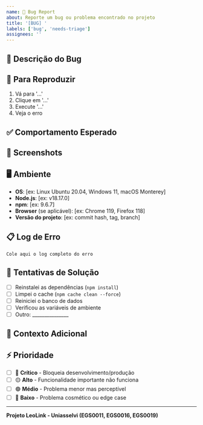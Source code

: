 ```yaml
---
name: 🐛 Bug Report
about: Reporte um bug ou problema encontrado no projeto
title: '[BUG] '
labels: ['bug', 'needs-triage']
assignees: ''
---
```


## 🐛 Descrição do Bug
<!-- Descreva claramente o problema encontrado -->

## 🔄 Para Reproduzir
<!-- Passos detalhados para reproduzir o comportamento -->
1. Vá para '...'
2. Clique em '...'
3. Execute '...'
4. Veja o erro

## ✅ Comportamento Esperado
<!-- Descreva o que deveria acontecer -->

## 📸 Screenshots
<!-- Se aplicável, adicione screenshots para ajudar a explicar o problema -->

## 🖥️ Ambiente
<!-- Preencha as informações do seu ambiente -->
- **OS**: [ex: Linux Ubuntu 20.04, Windows 11, macOS Monterey]
- **Node.js**: [ex: v18.17.0]
- **npm**: [ex: 9.6.7]
- **Browser** (se aplicável): [ex: Chrome 119, Firefox 118]
- **Versão do projeto**: [ex: commit hash, tag, branch]

## 📋 Log de Erro
<!-- Cole aqui o log completo do erro -->
```
Cole aqui o log completo do erro
```

## 🔧 Tentativas de Solução
<!-- O que você já tentou para resolver o problema? -->
- [ ] Reinstalei as dependências (`npm install`)
- [ ] Limpei o cache (`npm cache clean --force`)
- [ ] Reiniciei o banco de dados
- [ ] Verificou as variáveis de ambiente
- [ ] Outro: _______________

## 📝 Contexto Adicional
<!-- Qualquer outra informação relevante sobre o problema -->

## ⚡ Prioridade
<!-- Marque a prioridade deste bug -->
- [ ] 🔴 **Crítico** - Bloqueia desenvolvimento/produção
- [ ] 🟡 **Alto** - Funcionalidade importante não funciona
- [ ] 🟢 **Médio** - Problema menor mas perceptível
- [ ] 🔵 **Baixo** - Problema cosmético ou edge case

---
**Projeto LeoLink - Uniasselvi (EGS0011, EGS0016, EGS0019)**